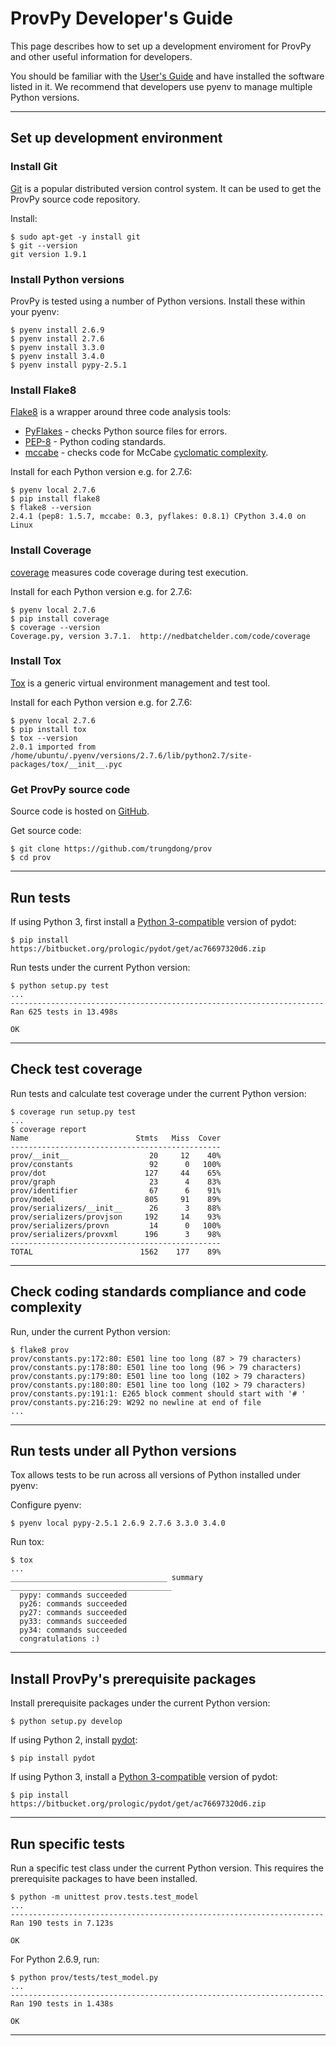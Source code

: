 # ProvPy Developer's Guide

This page describes how to set up a development enviroment for ProvPy and other useful information for developers.

You should be familiar with the [User's Guide](./UsersGuide.md) and have installed the software listed in it. We recommend that developers use pyenv to manage multiple Python versions.

---

## Set up development environment

### Install Git

[Git](http://git-scm.com/) is a popular distributed version control system. It can be used to get the ProvPy source code repository.

Install:

    $ sudo apt-get -y install git
    $ git --version
    git version 1.9.1

### Install Python versions

ProvPy is tested using a number of Python versions. Install these within your pyenv:

    $ pyenv install 2.6.9
    $ pyenv install 2.7.6
    $ pyenv install 3.3.0
    $ pyenv install 3.4.0
    $ pyenv install pypy-2.5.1

### Install Flake8

[Flake8](https://pypi.python.org/pypi/flake8) is a wrapper around three code analysis tools:

* [PyFlakes](https://pypi.python.org/pypi/pyflakes) - checks Python source files for errors.
* [PEP-8](https://www.python.org/dev/peps/pep-0008/) - Python coding standards.
* [mccabe](https://pypi.python.org/pypi/mccabe) - checks code for McCabe [cyclomatic complexity](http://en.wikipedia.org/wiki/Cyclomatic_complexity).

Install for each Python version e.g. for 2.7.6:

    $ pyenv local 2.7.6
    $ pip install flake8
    $ flake8 --version
    2.4.1 (pep8: 1.5.7, mccabe: 0.3, pyflakes: 0.8.1) CPython 3.4.0 on Linux

### Install Coverage

[coverage](https://pypi.python.org/pypi/coverage/4.0a5) measures code coverage during test execution.

Install for each Python version e.g. for 2.7.6:

    $ pyenv local 2.7.6
    $ pip install coverage
    $ coverage --version
    Coverage.py, version 3.7.1.  http://nedbatchelder.com/code/coverage

### Install Tox

[Tox](https://pypi.python.org/pypi/tox) is a generic virtual environment management and test tool.

Install for each Python version e.g. for 2.7.6:

    $ pyenv local 2.7.6
    $ pip install tox
    $ tox --version
    2.0.1 imported from /home/ubuntu/.pyenv/versions/2.7.6/lib/python2.7/site-packages/tox/__init__.pyc

### Get ProvPy source code

Source code is hosted on [GitHub](https://github.com/trungdong/prov).

Get source code:

    $ git clone https://github.com/trungdong/prov
    $ cd prov

---

## Run tests

If using Python 3, first install a [Python 3-compatible](https://bitbucket.org/prologic/pydot/commits/ac76697320d6fbbb211ccfa4853bff041f3a348c) version of pydot:

    $ pip install https://bitbucket.org/prologic/pydot/get/ac76697320d6.zip

Run tests under the current Python version:

    $ python setup.py test
    ...
    ----------------------------------------------------------------------
    Ran 625 tests in 13.498s
    
    OK

---

## Check test coverage

Run tests and calculate test coverage under the current Python version:

    $ coverage run setup.py test
    ...
    $ coverage report
    Name                        Stmts   Miss  Cover
    -----------------------------------------------
    prov/__init__                  20     12    40%
    prov/constants                 92      0   100%
    prov/dot                      127     44    65%
    prov/graph                     23      4    83%
    prov/identifier                67      6    91%
    prov/model                    805     91    89%
    prov/serializers/__init__      26      3    88%
    prov/serializers/provjson     192     14    93%
    prov/serializers/provn         14      0   100%
    prov/serializers/provxml      196      3    98%
    -----------------------------------------------
    TOTAL                        1562    177    89%

---

## Check coding standards compliance and code complexity

Run, under the current Python version:

    $ flake8 prov
    prov/constants.py:172:80: E501 line too long (87 > 79 characters)
    prov/constants.py:178:80: E501 line too long (96 > 79 characters)
    prov/constants.py:179:80: E501 line too long (102 > 79 characters)
    prov/constants.py:180:80: E501 line too long (102 > 79 characters)
    prov/constants.py:191:1: E265 block comment should start with '# '
    prov/constants.py:216:29: W292 no newline at end of file
    ...

---

## Run tests under all Python versions

Tox allows tests to be run across all versions of Python installed under pyenv:

Configure pyenv:

    $ pyenv local pypy-2.5.1 2.6.9 2.7.6 3.3.0 3.4.0

Run tox:

    $ tox
    ...
    ___________________________________ summary ____________________________________
      pypy: commands succeeded
      py26: commands succeeded
      py27: commands succeeded
      py33: commands succeeded
      py34: commands succeeded
      congratulations :)

---

## Install ProvPy's prerequisite packages 

Install prerequisite packages under the current Python version:

    $ python setup.py develop

If using Python 2, install [pydot](https://pypi.python.org/pypi/pydot):

    $ pip install pydot

If using Python 3, install a [Python 3-compatible](https://bitbucket.org/prologic/pydot/commits/ac76697320d6fbbb211ccfa4853bff041f3a348c) version of pydot:

    $ pip install https://bitbucket.org/prologic/pydot/get/ac76697320d6.zip

---

## Run specific tests

Run a specific test class under the current Python version. This requires the prerequisite packages to have been installed.

    $ python -m unittest prov.tests.test_model
    ...
    ----------------------------------------------------------------------
    Ran 190 tests in 7.123s

    OK

For Python 2.6.9, run:

    $ python prov/tests/test_model.py
    ...
    ----------------------------------------------------------------------
    Ran 190 tests in 1.438s

    OK

---
